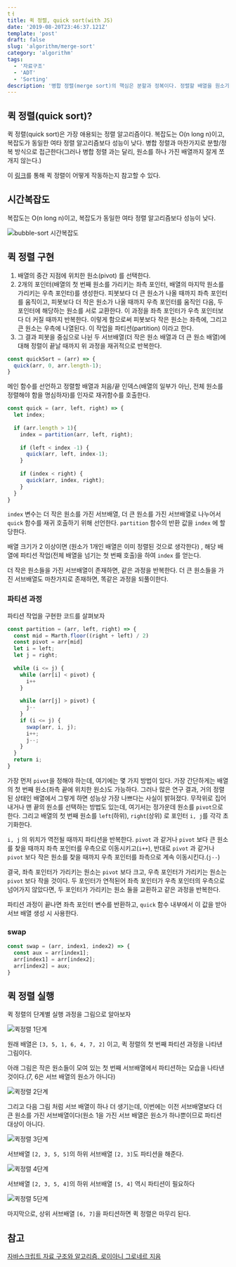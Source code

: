 ```yaml
---
tㅓ
title: 퀵 정렬, quick sort(with JS) 
date: '2019-08-20T23:46:37.121Z'
template: 'post'
draft: false
slug: 'algorithm/merge-sort'
category: 'algorithm'
tags:
  - '자료구조'
  - 'ADT'
  - 'Sorting'
description: '병합 정렬(merge sort)의 핵심은 분할과 정복이다. 정렬할 배열을 원소가 하나뿐인 배열 단위로 나뉠 때까지 분할하고, 반대로 이렇게 분할된 배열을 점점 더 큰 배열로 병합하면서 정렬을 완성한다. 분할/정복이라는 접근 방식은 재귀 호출을 통해 구현된다.'
---
```


## 퀵 정렬(quick sort)?

퀵 정렬(quick sort)은 가장 애용되는 정렬 알고리즘이다. 복잡도는 O(n long n)이고, 복잡도가 동일한 여타 정렬 알고리즘보다 성능이 낮다. 병합 정렬과 마찬가지로 분할/정복 방식으로 접근한다(그러나 병합 정렬 과는 달리, 원소를 하나 가진 배열까지 잘게 쪼개지 않는다.)

이 [링크](https://visualgo.net/ko/sorting)를 통해 퀵 정렬이 어떻게 작동하는지 참고할 수 있다.

## 시간복잡도

복잡도는 O(n long n)이고, 복잡도가 동일한 여타 정렬 알고리즘보다 성능이 낮다. 

![bubble-sort 시간복잡도](https://user-images.githubusercontent.com/35516239/63222527-3d7fca00-c1e4-11e9-8cbb-7e17ffeeff83.png)

## 퀵 정렬 구현

1. 배열의 중간 지점에 위치한 원소(pivot) 를 선택한다.
2. 2개의 포인터(배열의 첫 번째 원소를 가리키는 좌측 포인터, 배열의 마지막 원소를 가리키는 우측 포인터)를 생성한다. 피봇보다 더 큰 원소가 나올 때까지 좌측 포인터를 움직이고, 피봇보다 더 작은 원소가 나올 때까지 우측 포인터를 움직인 다음, 두 포인터에 해당하는 원소를 서로 교환한다. 이 과정을 좌측 포인터가 우측 포인터보다 더 커질 때까지 반복한다. 이렇게 함으로써 피봇보다 작은 원소는 좌측에, 그리고 큰 원소는 우측에 나열된다. 이 작업을 파티션(partition) 이라고 한다.
3. 그 결과 피봇을 중심으로 나뉜 두 서브배열(더 작은 원소 배열과 더 큰 원소 배열)에 대해 정렬이 끝날 때까지 위 과정을 재귀적으로 반복한다. 

```js
const quickSort = (arr) => {
  quick(arr, 0, arr.length-1);
}
```

메인 함수를 선언하고 정렬할 배열과 처음/끝 인덱스(배열의 일부가 아닌, 전체 원소를 정렬해야 함을 명심하자)를 인자로 재귀함수를 호출한다. 

```js
const quick = (arr, left, right) => {
  let index;
  
  if (arr.length > 1){
    index = partition(arr, left, right);
    
    if (left < index -1) {
      quick(arr, left, index-1);
    }
    
    if (index < right) {
      quick(arr, index, right);
    }
  }
}
```

`index` 변수는 더 작은 원소를 가진 서브배열, 더 큰 원소를 가진 서브배열로 나누어서 `quick` 함수를 재귀 호출하기 위해 선언한다. `partition` 함수의 반환 값을 `index` 에 할당한다. 

배열 크기가 2 이상이면 (원소가 1개인 배열은 이미 정렬된 것으로 생각한다) , 해당 배열에 파티션 작업(전체 배열을 넘기는 첫 번째 호출)을 하여 `index` 를 얻는다. 

더 작은 원소들을 가진 서브배열이 존재하면, 같은 과정을 반복한다. 더 큰 원소들을 가진 서브배열도 마찬가지로 존재하면, 똑같은 과정을 되풀이한다. 

### 파티션 과정

파티션 작업을 구현한 코드를 살펴보자

```js
const partition = (arr, left, right) => {
  const mid = Marth.floor((right + left) / 2)
  const pivot = arr[mid]
  let i = left;
  let j = right;
  
  while (i <= j) {
    while (arr[i] < pivot) {
      i++
    }
    
    while (arr[j] > pivot) {
      j--
    }
    if (i <= j) {
      swap(arr, i, j);
      i++;
      j--;
    }
  }
  return i;
}
```

가장 먼저 `pivot`을 정해야 하는데, 여기에는 몇 가지 방법이 있다. 가장 간단하게는 배열의 첫 번째 원소(좌측 끝에 위치한 원소)도 가능하다. 그러나 많은 연구 결과, 거의 정렬된 상태인 배열에서 그렇게 하면 성능상 가장 나쁘다는 사실이 밝혀졌다. 무작위로 집어내거나 맨 끝의 원소를 선택하는 방법도 있는데, 여기서는 정가운데 원소를 `pivot`으로 한다. 그리고 배열의 첫 번째 원소를 `left`(하위), `right`(상위) 로 포인터 `i, j`를 각각 초기화한다.

`i, j` 의 위치가 역전될 때까지 파티션을 반복한다. `pivot` 과 같거나 `pivot` 보다 큰 원소를 찾을 때까지 좌측 포인터를 우측으로 이동시키고(`i++`), 반대로 `pivot` 과 같거나 `pivot` 보다 작은 원소를 찾을 때까지 우측 포인터를 좌측으로 계속 이동시킨다.(`j--`)

결국, 좌측 포인터가 가리키는 원소는 `pivot` 보다 크고, 우측 포인터가 가리키는 원소는 `pivot` 보다 작을 것이다. 두 포인터가 연적된어 좌측 포인터가 우측 포인터의 우측으로 넘어가지 않았다면, 두 포인터가 가리키는 원소 둘을 교환하고 같은 과정을 반복한다.

파티션 과정이 끝나면 좌측 포인터 변수를 반환하고, `quick` 함수 내부에서 이 값을 받아 서브 배열 생성 시 사용한다.

### swap

```js
const swap = (arr, index1, index2) => {
  const aux = arr[index1];
  arr[index1] = arr[index2];
  arr[index2] = aux;
}
```

## 퀵 정렬 실행

퀵 정렬의 단계별 실행 과정을 그림으로 알아보자

![퀵정렬 1단계](https://user-images.githubusercontent.com/35516239/63343091-224dbf80-c388-11e9-8534-032de7184b2c.png)

원래 배열은 `[3, 5, 1, 6, 4, 7, 2]` 이고, 퀵 정렬의 첫 번째 파티션 과정을 나타낸 그림이다. 

아래 그림은 작은 원소들이 모여 있는 첫 번째 서브배열에서 파티션하는 모습을 나타낸 것이다.(7, 6은 서브 배열의 원소가 아니다)

![퀵정렬 2단계 ](https://user-images.githubusercontent.com/35516239/63343115-2da0eb00-c388-11e9-9106-9fff2872ff86.png)



그리고 다음 그림 처럼 서브 배열이 하나 더 생기는데, 이번에는 이전 서브배열보다 더 큰 원소를 가진 서브배열이다(원소 1을 가진 서브 배열은 원소가 하나뿐이므로 파티션 대상이 아니다.

![퀵정렬 3단계](https://user-images.githubusercontent.com/35516239/63343141-398cad00-c388-11e9-8cfe-610f84932a78.png)



서브배열 `[2, 3, 5, 5]`의 하위 서브배열 `[2, 3]`도 파티션을 해준다. 

![퀵정렬 4단계](https://user-images.githubusercontent.com/35516239/63343159-44474200-c388-11e9-8202-2ab35f27dd04.png)



서브배열 `[2, 3, 5, 4]`의 하위 서브배열 `[5, 4]` 역시 파티션이 필요하다

![퀵정렬 5단계](https://user-images.githubusercontent.com/35516239/63343183-4f9a6d80-c388-11e9-883a-fb9df5258911.png)

마지막으로, 상위 서브배열 `[6, 7]`을 파티션하면 퀵 정렬은 마무리 된다. 

## 참고

[자바스크립트 자료 구조와 알고리즘, 로이아니 그로네르 지음](http://www.yes24.com/Product/Goods/22885878)

